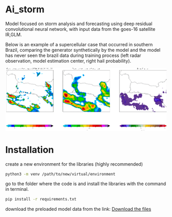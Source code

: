# Ai_storm
Model focused on storm analysis and forecasting using deep residual convolutional neural network, with input data from the goes-16 satellite IR,GLM.

Below is an example of a supercellular case that occurred in southern Brazil, comparing the generator synthetically by the model and the model has never seen the brazil data during training process (left radar observation, model estimation center, right hail probability).

![alt text](https://github.com/otaviomf123/ai_storm/blob/main/imagens/comparete_radar_toll.gif "Example")

# Installation

create a new environment for the libraries (highly recommended) 

  ```sh
python3 -m venv /path/to/new/virtual/environment
  ```


go to the folder where the code is and install the libraries with the command in terminal.

  ```sh
pip install -r requirements.txt
```

download the preloaded model data from the link: [Download the files](https://drive.google.com/file/d/16OGhBi8GAa9xq5tE1q9AwzMRGlbaLkfc/view?usp=sharing)

